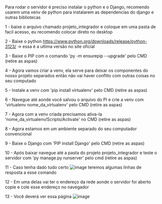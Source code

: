 Para rodar o servidor é preciso instalar o python e o Django, recomendo usarem uma venv de python para instalarem as dependencias do django e outras bibliotecas

1 - baixe o arquivo chamado projeto_integrador e coloque em uma pasta de facil acesso, eu recomendo colocar direto no desktop

2 - Baixe o python https://www.python.org/downloads/release/python-3123/ -> essa é a ultima versão no site oficial

3 - Baixe o PIP com o comando  'py -m ensurepip --upgrade' pelo CMD (retire as aspas)

4 - Agora vamos criar a venv, ela serve para deixar os componentes do nosso projeto separados então não vai haver conflito com outras coisas no seu computado

5 - Instale a venv com 'pip install virtualenv' pelo CMD (retire as aspas)

6 - Navegue até aonde você salvou o arquivo do PI e crie a venv com 'virtualenv nome_da_virtualenv' pelo CMD (retire as aspas)

7 - Agora com a venv criada precisamos ativa-la 'nome_da_virtualenv/Scripts/Activate' no CMD (retire as aspas)

8 - Agora estamos em um ambiente separado do seu computador convencional

9 - Baixe o Django com 'PIP install Django' pelo CMD (retire as aspas)

10 - Após baixar navegue até a pasta do projeto projeto_integrador e teste o servidor com 'py manage.py runserver' pelo cmd (retire as aspas)

11 - Caso tenha dado tudo certo ![image](https://github.com/AndhreVergilio/ProjetoPI/assets/167596799/37aecd0e-4408-45e0-b57c-a228ff9f7ea7) teremos algumas linhas de resposta a esse comando

12 - Em uma delas vai ter o endereço da rede aonde o servidor foi aberto copie e cole esse endereço no navegador

13 - Você deverá ver essa página ![image](https://github.com/AndhreVergilio/ProjetoPI/assets/167596799/d7a65738-f9a9-4bfe-988f-f813c295b908)

